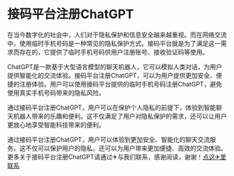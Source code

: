 # 接码平台注册ChatGPT

在当今数字化的社会中，人们对于隐私保护和信息安全越来越重视。而在网络交流中，使用临时手机号码是一种常见的隐私保护方式。接码平台就是为了满足这一需求而存在的，它提供了临时手机号码供用户注册账号、接收验证码等使用。

ChatGPT是一款基于大型语言模型的聊天机器人，它可以模拟人类对话，为用户提供智能化的交流体验。接码平台注册ChatGPT，可以为用户提供更加安全、便捷的注册体验。用户可以使用接码平台提供的临时手机号码注册ChatGPT，避免使用真实手机号码带来的隐私风险。

通过接码平台注册ChatGPT，用户可以在保护个人隐私的前提下，体验到智能聊天机器人带来的乐趣和便利。这不仅满足了用户对隐私保护的需求，还可以让用户更放心地享受智能科技带来的便利。

通过接码平台注册ChatGPT，用户可以体验到更加安全、智能化的聊天交流服务。这不仅可以保护用户的隐私，还可以为用户带来更加便捷、高效的交流体验。更多关于接码平台注册ChatGPT请通过✈与我们联系，感谢阅读，谢谢！[点这✈里联系](https://c.k02.cc)